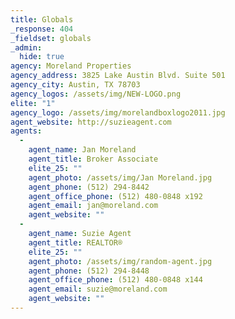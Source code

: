 ```yaml
---
title: Globals
_response: 404
_fieldset: globals
_admin:
  hide: true
agency: Moreland Properties
agency_address: 3825 Lake Austin Blvd. Suite 501
agency_city: Austin, TX 78703
agency_logos: /assets/img/NEW-LOGO.png
elite: "1"
agency_logo: /assets/img/morelandboxlogo2011.jpg
agent_website: http://suzieagent.com
agents:
  - 
    agent_name: Jan Moreland
    agent_title: Broker Associate
    elite_25: ""
    agent_photo: /assets/img/Jan Moreland.jpg
    agent_phone: (512) 294-8442
    agent_office_phone: (512) 480-0848 x192
    agent_email: jan@moreland.com
    agent_website: ""
  - 
    agent_name: Suzie Agent
    agent_title: REALTOR®
    elite_25: ""
    agent_photo: /assets/img/random-agent.jpg
    agent_phone: (512) 294-8448
    agent_office_phone: (512) 480-0848 x144
    agent_email: suzie@moreland.com
    agent_website: ""
---
```





















